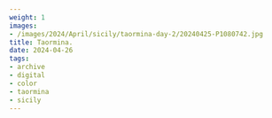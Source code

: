 ```yaml
---
weight: 1
images:
- /images/2024/April/sicily/taormina-day-2/20240425-P1080742.jpg
title: Taormina.
date: 2024-04-26
tags:
- archive
- digital
- color
- taormina
- sicily
---
```


